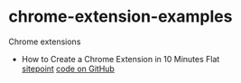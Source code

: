 # chrome-extension-examples

Chrome extensions
* How to Create a Chrome Extension in 10 Minutes Flat  
    [sitepoint](http://www.sitepoint.com/create-chrome-extension-10-minutes-flat/)  [code on GitHub](https://github.com/harishvc/chrome-extension-examples/GTmetrix)

